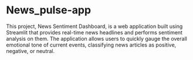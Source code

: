# News_pulse-app
This project, News Sentiment Dashboard, is a web application built using Streamlit that provides real-time news headlines and performs sentiment analysis on them. The application allows users to quickly gauge the overall emotional tone of current events, classifying news articles as positive, negative, or neutral.
